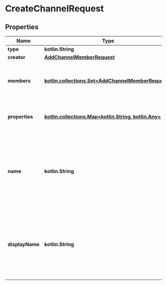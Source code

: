 
# CreateChannelRequest

## Properties
Name | Type | Description | Notes
------------ | ------------- | ------------- | -------------
**type** | **kotlin.String** |  | 
**creator** | [**AddChannelMemberRequest**](AddChannelMemberRequest.md) |  |  [optional]
**members** | [**kotlin.collections.Set&lt;AddChannelMemberRequest&gt;**](AddChannelMemberRequest.md) | List of user references of members of this channel |  [optional]
**properties** | [**kotlin.collections.Map&lt;kotlin.String, kotlin.Any&gt;**](kotlin.Any.md) | Custom data associated with this channel |  [optional]
**name** | **kotlin.String** | The unique name of this channel used to reference the channel. If absent defaults to a random UUID |  [optional]
**displayName** | **kotlin.String** | Human readable name of this channel shown to users. If absent defaults to the channel name |  [optional]



